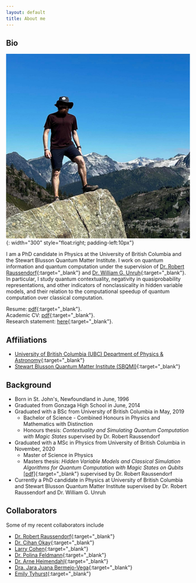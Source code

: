 ```yaml
---
layout: default
title: About me
---
```


## Bio
![Chain Lakes Loop Trail at Mount Baker in Washington, USA](/files/photos/CoverPhoto.JPG){: width="300" style="float:right; padding-left:10px"}

I am a PhD candidate in Physics at the University of British Columbia and the Stewart Blusson Quantum Matter Institute. I work on quantum information and quantum computation under the supervision of [Dr. Robert Raussendorf](https://g.co/kgs/h9wh4n){:target="_blank"} and [Dr. William G. Unruh](https://g.co/kgs/P5QevA){:target="_blank"}. In particular, I study quantum contextuality, negativity in quasiprobability representations, and other indicators of nonclassicality in hidden variable models, and their relation to the computational speedup of quantum computation over classical computation.

Resume: [pdf](/files/resume.pdf){:target="_blank"}.<br>
Academic CV: [pdf](/files/cv.pdf){:target="_blank"}.<br>
Research statement: [here](/files/ResearchStatement.pdf){:target="_blank"}.

## Affiliations
- [University of British Columbia (UBC) Department of Physics & Astronomy](https://phas.ubc.ca/){:target="_blank"}
- [Stewart Blusson Quantum Matter Institute (SBQMI)](https://qmi.ubc.ca/){:target="_blank"}

## Background
- Born in St. John's, Newfoundland in June, 1996
- Graduated from Gonzaga High School in June, 2014
- Graduated with a BSc from University of British Columbia in May, 2019
  - Bachelor of Science - Combined Honours in Physics and Mathematics with Distinction
  - Honours thesis: *Contextuality and Simulating Quantum Computation with Magic States* supervised by Dr. Robert Raussendorf
- Graduated with a MSc in Physics from University of British Columbia in November, 2020
  - Master of Science in Physics
  - Masters thesis: *Hidden Variable Models and Classical Simulation Algorithms for Quantum Computation with Magic States on Qubits* [[pdf]](/files/papers/ubc_2020_november_zurel_michael.pdf){:target="_blank"} supervised by Dr. Robert Raussendorf
- Currently a PhD candidate in Physics at University of British Columbia and Stewart Blusson Quantum Matter Institute supervised by Dr. Robert Raussendorf and Dr. William G. Unruh

## Collaborators
Some of my recent collaborators include
- [Dr. Robert Raussendorf](https://g.co/kgs/h9wh4n){:target="_blank"}
- [Dr. Cihan Okay](http://cihan.okay.bilkent.edu.tr/){:target="_blank"}
- [Larry Cohen](https://www.linkedin.com/in/lawrence-cohen-00950a231/){:target="_blank"}
- [Dr. Polina Feldmann](https://www.researchgate.net/scientific-contributions/Polina-Feldmann-2165463528){:target="_blank"}
- [Dr. Arne Heimendahl](https://www.mi.uni-koeln.de/opt/arne-heimendahl/){:target="_blank"}
- [Dra. Jara Juana Bermejo-Vega](https://scholar.google.com/citations?user=bcI03DIAAAAJ&hl=en&inst=17001591832933267808&oi=ao){:target="_blank"}
- [Emily Tyhurst](https://www.physics.utoronto.ca/~etyhurst/){:target="_blank"}
